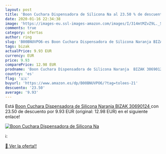 ```yaml
---
layout: post
title: 'Boon Cuchara Dispensadora de Silicona Na al 23.50 % de descuento'
date: 2020-01-16 22:34:38
image: 'https://images-eu.ssl-images-amazon.com/images/I/314mtMZvZ9L._SL200_.jpg'
comments: true
category: ofertas
author: ring
slug: 'B00BNUVPO6-es Boon Cuchara Dispensadora de Silicona Naranja BIZAK 30690124'
tags: bizak
actualPrice: 9.93 EUR
currency: EUR
price: 9.93
comparePrice: 12.98 EUR
prodname: 'Boon Cuchara Dispensadora de Silicona Naranja  BIZAK 30690124 '
country: 'es'
flag: '🇪🇸'
buyurl: 'https://www.amazon.es/dp/B00BNUVPO6/?tag=tolees-21'
descuento: '23.50'
average: '9.93'
---
```


Está [Boon Cuchara Dispensadora de Silicona Naranja  BIZAK 30690124 ](https://www.amazon.es/dp/B00BNUVPO6/?tag=tolees-21) con 23.50 de descuento por 9.93 EUR (original: 12.98 EUR) en el siguiente enlace!

[![Boon Cuchara Dispensadora de Silicona Na](https://images-eu.ssl-images-amazon.com/images/I/314mtMZvZ9L._SL200_.jpg)](https://www.amazon.es/dp/B00BNUVPO6/?tag=tolees-21)

ℹ️:


[🛒 Ver la oferta!!](https://www.amazon.es/dp/B00BNUVPO6/?tag=tolees-21)
